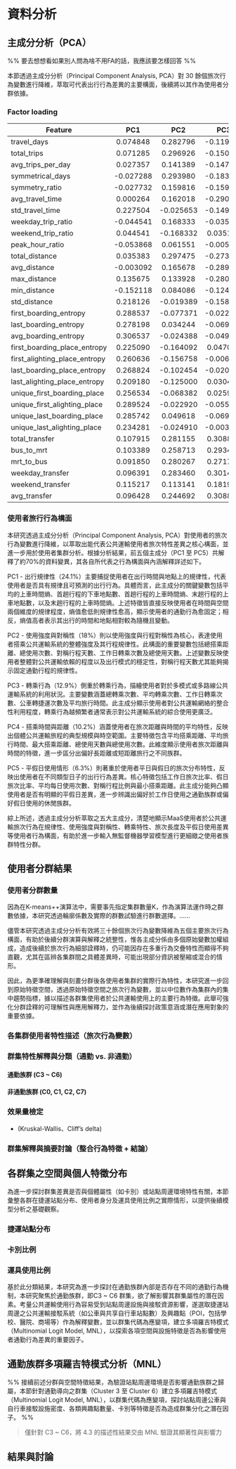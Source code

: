 # 資料分析

## 主成分分析（PCA）

%% 要去想想看如果別人問為啥不用FA的話，我應該要怎樣回答 %%

本節透過主成分分析（Principal Component Analysis, PCA）對 30 餘個旅次行為變數進行降維，萃取可代表出行行為差異的主要構面，後續將以其作為使用者分群依據。

### Factor loading

| Feature                       |    PC1    |    PC2    |    PC3    |    PC4    |    PC5    |
| ----------------------------- | :-------: | :-------: | :-------: | :-------: | :-------: |
| travel_days                   | 0.074848  | 0.282796  | -0.119480 | -0.278332 | 0.024753  |
| total_trips                   | 0.071285  | 0.296926  | -0.150977 | -0.268482 | -0.095833 |
| avg_trips_per_day             | 0.027357  | 0.141389  | -0.147019 | -0.052192 | -0.414660 |
| symmetrical_days              | -0.027288 | 0.293980  | -0.183776 | -0.228639 | -0.163773 |
| symmetry_ratio                | -0.027732 | 0.159816  | -0.159616 | -0.115679 | -0.247469 |
| avg_travel_time               | 0.000264  | 0.162018  | -0.290944 | 0.335231  | 0.168572  |
| std_travel_time               | 0.227504  | -0.025653 | -0.149048 | 0.198276  | -0.136633 |
| weekday_trip_ratio            | -0.044541 | 0.168333  | -0.035165 | -0.225991 | 0.441857  |
| weekend_trip_ratio            | 0.044541  | -0.168332 | 0.035157  | 0.225989  | -0.441855 |
| peak_hour_ratio               | -0.053868 | 0.061551  | -0.005550 | -0.183756 | 0.114912  |
| total_distance                | 0.035383  | 0.297475  | -0.273886 | 0.035607  | 0.038432  |
| avg_distance                  | -0.003092 | 0.165678  | -0.289710 | 0.345842  | 0.168331  |
| max_distance                  | 0.135675  | 0.133928  | -0.280228 | 0.306150  | 0.052734  |
| min_distance                  | -0.152118 | 0.084086  | -0.124452 | 0.261218  | 0.247421  |
| std_distance                  | 0.218126  | -0.019389 | -0.158374 | 0.213428  | -0.126825 |
| first_boarding_entropy        | 0.288537  | -0.077371 | -0.022348 | -0.059241 | 0.012784  |
| last_boarding_entropy         | 0.278198  | 0.034244  | -0.069781 | -0.154541 | 0.025303  |
| avg_boarding_entropy          | 0.306537  | -0.024388 | -0.049358 | -0.114682 | 0.020469  |
| first_boarding_place_entropy  | 0.225090  | -0.164092 | 0.047021  | 0.045524  | 0.183025  |
| first_alighting_place_entropy | 0.260636  | -0.156758 | -0.006790 | 0.049579  | 0.012067  |
| last_boarding_place_entropy   | 0.268824  | -0.102454 | -0.020367 | 0.017393  | -0.003434 |
| last_alighting_place_entropy  | 0.209180  | -0.125000 | 0.030430  | -0.008440 | 0.225620  |
| unique_first_boarding_place   | 0.256534  | -0.068382 | 0.025942  | -0.052357 | 0.149767  |
| unique_first_alighting_place  | 0.289524  | -0.022920 | -0.055341 | -0.084783 | -0.051393 |
| unique_last_boarding_place    | 0.285742  | 0.049618  | -0.069275 | -0.112814 | -0.070003 |
| unique_last_alighting_place   | 0.234281  | -0.024910 | -0.003030 | -0.106229 | 0.181134  |
| total_transfer                | 0.107915  | 0.281155  | 0.308880  | 0.120038  | -0.002115 |
| bus_to_mrt                    | 0.103389  | 0.258713  | 0.293466  | 0.104329  | 0.000615  |
| mrt_to_bus                    | 0.091850  | 0.280267  | 0.271741  | 0.112220  | -0.005077 |
| weekday_transfer              | 0.096391  | 0.283460  | 0.301454  | 0.110430  | 0.022430  |
| weekend_transfer              | 0.115217  | 0.113141  | 0.181912  | 0.109590  | -0.142955 |
| avg_transfer                  | 0.096428  | 0.244692  | 0.308819  | 0.156826  | 0.002471  |

### 使用者旅行行為構面 

本研究透過主成分分析（Principal Component Analysis, PCA）對使用者的旅次行為變數進行降維，以萃取出能代表公共運輸使用者旅次特性差異之核心構面，並進一步用於使用者集群分析。根據分析結果，前五個主成分（PC1 至 PC5）共解釋了約70%的資料變異，其各自所代表之行為構面與內涵解釋詳述如下。

PC1 - 出行規律性（24.1%）主要捕捉使用者在出行時間與地點上的規律性，代表使用者是否具有規律且可預測的出行行為。具體而言，此主成分的關鍵變數包括平均的上車時間熵、首趟行程的下車地點數、首趟行程的上車時間熵、末趟行程的上車地點數，以及末趟行程的上車時間熵。上述特徵皆直接反映使用者在時間與空間兩個維度的規律程度，熵值愈低則規律性愈高，顯示使用者的通勤行為愈固定；相反，熵值高者表示其出行的時間和地點相對較為隨機且變動。

PC2 - 使用強度與對稱性（18%）則以使用強度與行程對稱性為核心，表達使用者搭乘公共運輸系統的整體強度及其行程規律性。此構面的重要變數包括總搭乘距離、總使用次數、對稱行程天數、工作日轉乘次數及總使用天數。上述變數反映使用者整體對公共運輸依賴的程度以及出行模式的穩定性，對稱行程天數尤其能夠揭示固定通勤行程的規律性。

PC3 - 轉乘行為（12.9%）側重於轉乘行為，描繪使用者對於多模式或多路線公共運輸系統的利用狀況。主要變數涵蓋總轉乘次數、平均轉乘次數、工作日轉乘次數、公車轉捷運次數及平均旅行時間。此主成分顯示使用者對公共運輸網絡的整合性利用程度，轉乘行為越頻繁者通常表示對公共運輸系統的綜合使用更廣泛。

PC4 - 搭乘時間與距離（10.2%）涵蓋使用者在旅次距離與時間的平均特性，反映出個體公共運輸旅程的典型規模與時空範圍。主要特徵包含平均搭乘距離、平均旅行時間、最大搭乘距離、總使用天數與總使用次數。此維度顯示使用者旅次距離與時間的特徵，進一步區分出偏好長距離或短距離旅行之不同族群。

PC5 - 平假日使用情形（6.3%）則著重於使用者平日與假日的旅次分布特性，反映出使用者在不同類型日子的出行行為差異。核心特徵包括工作日旅次比率、假日旅次比率、平均每日使用次數、對稱行程比例與最小搭乘距離。此主成分能夠凸顯使用者是否有明顯的平假日差異，進一步辨識出偏好於工作日使用之通勤族群或偏好假日使用的休閒族群。

綜上所述，透過主成分分析萃取之五大主成分，清楚地顯示MaaS使用者於公共運輸旅次行為在規律性、使用強度與對稱性、轉乘特性、旅次長度及平假日使用差異等使用者行為構面，有助於進一步輸入無監督機器學習模型進行更細緻之使用者族群特性分群。

## 使用者分群結果

### 使用者分群數量

因為在K-means++演算法中，需要事先指定集群數量K，作為演算法運作時之群數依據，本研究透過輪廓係數及實際的群數試驗進行群數選擇。......




儘管本研究透過主成分分析有效將三十餘個旅次行為變數降維為五個主要旅次行為構面，有助於後續分群演算與解釋之統整性，惟各主成分係由多個原始變數加權組成，造成後續於旅次行為細部詮釋時，仍可能因存在多重行為交疊特性而顯得不夠直觀，尤其在區辨各集群間之具體差異時，可能出現部分資訊被壓縮或混合的情形。

因此，為更準確理解與刻畫分群後各使用者集群的實際行為特性，本研究進一步回到原始特徵空間，透過原始特徵空間之旅次行為變數，並以中位數作為集群內的集中趨勢指標，據以描述各群集使用者於公共運輸使用上的主要行為特徵。此舉可強化分群詮釋的可理解性與應用解釋力，並作為後續探討政策意涵或潛在應用對象的重要依據。

### 各集群使用者特性描述（旅次行為變數）

### 群集特性解釋與分類（通勤 vs. 非通勤）

#### 通勤族群 (C3 ~ C6)

#### 非通勤族群 (C0, C1, C2, C7)

### 效果量檢定

- (Kruskal-Wallis、Cliff’s delta)

### 群集解釋與摘要討論（整合行為特徵 + 結論）

## 各群集之空間與個人特徵分布


為進一步探討群集差異是否與個體屬性（如卡別）或站點周邊環境特性有關，本節彙整各群在捷運站點分布、使用者身分及運具使用比例之實際情形，以提供後續模型分析之基礎觀察。

### 捷運站點分布

### 卡別比例

### 運具使用比例

基於此分類結果，本研究為進一步探討在通勤族群內部是否存在不同的通勤行為機制，本研究聚焦於通勤族群，即C3 ~ C6 群集，欲了解影響其群集屬性的潛在因素。考量公共運輸使用行為容易受到站點周邊設施與接駁資源影響，遂選取捷運站周邊之公共運輸接駁系統（如公車與共享自行車站點數）及興趣點（POI，包括學校、醫院、商場等）作為解釋變數，並以群集代碼為應變項，建立多項羅吉特模式（Multinomial Logit Model, MNL），以探索各項空間與設施特徵是否為影響使用者通勤行為差異的重要因子。

## 通勤族群多項羅吉特模式分析（MNL）

%% 接續前述分群與空間特徵結果，為驗證站點周邊環境是否影響通勤族群之歸屬，本節針對通勤導向之群集（Cluster 3 至 Cluster 6）建立多項羅吉特模式（Multinomial Logit Model, MNL），以群集代碼為應變項，探討站點周邊公車與自行車接駁設施密度、各類興趣點數量、卡別等特徵是否為造成群集分化之潛在因子。 %%

> 僅針對 C3 ~ C6，將 4.3 的描述性結果交由 MNL 驗證其顯著性與影響力

## 結果與討論